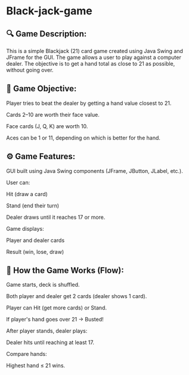 # Black-jack-game

## 🔍 Game Description:
This is a simple Blackjack (21) card game created using Java Swing and JFrame for the GUI. The game allows a user to play against a computer dealer. The objective is to get a hand total as close to 21 as possible, without going over.

## 🎯 Game Objective:
Player tries to beat the dealer by getting a hand value closest to 21.

Cards 2–10 are worth their face value.

Face cards (J, Q, K) are worth 10.

Aces can be 1 or 11, depending on which is better for the hand.

## ⚙️ Game Features:
GUI built using Java Swing components (JFrame, JButton, JLabel, etc.).

User can:

Hit (draw a card)

Stand (end their turn)

Dealer draws until it reaches 17 or more.

Game displays:

Player and dealer cards

Result (win, lose, draw)

## 📄 How the Game Works (Flow):
Game starts, deck is shuffled.

Both player and dealer get 2 cards (dealer shows 1 card).

Player can Hit (get more cards) or Stand.

If player's hand goes over 21 → Busted!

After player stands, dealer plays:

Dealer hits until reaching at least 17.

Compare hands:

Highest hand ≤ 21 wins.
